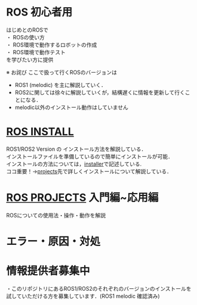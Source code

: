 # ROS 初心者用
はじめとのROSで \
・ ROSの使い方 \
・ ROS環境で動作するロボットの作成 \
・ ROS環境で動作テスト \
を学びたい方に提供

※ お詫び
ここで扱って行くROSのバージョンは
* ROS1 (melodic)
を主に解説していく．
* ROS2に関しては徐々に解説していくが，結構遅くに情報を更新して行くことになる．
* melodic以外のインストール動作はしていません

# [ROS INSTALL](./installer/)
ROS1/ROS2 Version の インストール方法を解説している．\
インストールファイルを準備しているので簡単にインストールが可能．\
インストールの方法については，[installer](./installer/)で記述している. \
ココ重要！->[projects](./projects/)先で詳しくインストールについて解説している．

# [ROS PROJECTS](./projects/) 入門編~応用編
ROSについての使用法・操作・動作を解説

# エラー・原因・対処

# 情報提供者募集中
・このリポジトリにあるROS1/ROS2のそれぞれのバージョンのインストールを試していただける方を募集しています．(ROS1 melodic 確認済み)
